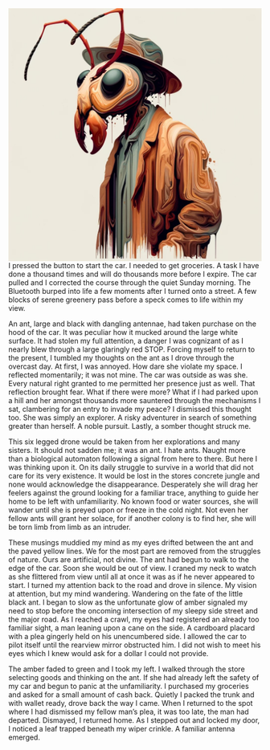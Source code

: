 <img align="right" src="/images/hoboant.jpg">

I pressed the button to start the car. I needed to get groceries. A task I have done a thousand times and will do thousands more before I expire. The car pulled and I corrected the course through the quiet Sunday morning. The Bluetooth burped into life a few moments after I turned onto a street. A few blocks of serene greenery pass before a speck comes to life within my view.

An ant, large and black with dangling antennae, had taken purchase on the hood of the car. It was peculiar how it mucked around the large white surface. It had stolen my full attention, a danger I was cognizant of as I nearly blew through a large glaringly red STOP. Forcing myself to return to the present, I tumbled my thoughts on the ant as I drove through the overcast day. At first, I was annoyed. How dare she violate my space. I reflected momentarily; it was not mine. The car was outside as was she. Every natural right granted to me permitted her presence just as well. That reflection brought fear. What if there were more? What if I had parked upon a hill and her amongst thousands more sauntered through the mechanisms I sat, clambering for an entry to invade my peace? I dismissed this thought too. She was simply an explorer. A risky adventurer in search of something greater than herself. A noble pursuit. Lastly, a somber thought struck me. 

This six legged drone would be taken from her explorations and many sisters. It should not sadden me; it was an ant. I hate ants. Naught more than a biological automaton following a signal from here to there. But here I was thinking upon it. On its daily struggle to survive in a world that did not care for its very existence. It would be lost in the stores concrete jungle and none would acknowledge the disappearance. Desperately she will drag her feelers against the ground looking for a familiar trace, anything to guide her home to be left with unfamiliarity. No known food or water sources, she will wander until she is preyed upon or freeze in the cold night. Not even her fellow ants will grant her solace, for if another colony is to find her, she will be torn limb from limb as an intruder.

These musings muddied my mind as my eyes drifted between the ant and the paved yellow lines. We for the most part are removed from the struggles of nature. Ours are artificial, not divine. The ant had begun to walk to the edge of the car. Soon she would be out of view. I craned my neck to watch as she flittered from view until all at once it was as if he never appeared to start. I turned my attention back to the road and drove in silence. My vision at attention, but my mind wandering. Wandering on the fate of the little black ant.
I began to slow as the unfortunate glow of amber signaled my need to stop before the oncoming intersection of my sleepy side street and the major road. As I reached a crawl, my eyes had registered an already too familiar sight, a man leaning upon a cane on the side. A cardboard placard with a plea gingerly held on his unencumbered side. I allowed the car to pilot itself until the rearview mirror obstructed him. I did not wish to meet his eyes which I knew would ask for a dollar I could not provide. 

The amber faded to green and I took my left. I walked through the store selecting goods and thinking on the ant. If she had already left the safety of my car and begun to panic at the unfamiliarity. I purchased my groceries and asked for a small amount of cash back. Quietly I packed the trunk and with wallet ready, drove back the way I came. When I returned to the spot where I had dismissed my fellow man’s plea, it was too late, the man had departed. Dismayed, I returned home. As I stepped out and locked my door, I noticed a leaf trapped beneath my wiper crinkle. A familiar antenna emerged.
